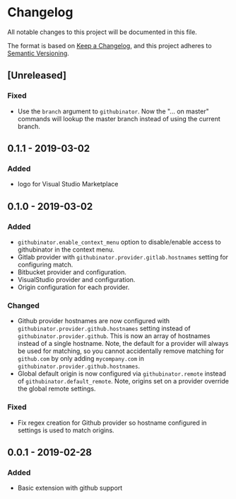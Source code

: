 # Changelog

All notable changes to this project will be documented in this file.

The format is based on [Keep a Changelog](https://keepachangelog.com/en/1.0.0/),
and this project adheres to [Semantic Versioning](https://semver.org/spec/v2.0.0.html).

## [Unreleased]

### Fixed

- Use the `branch` argument to `githubinator`. Now the "... on master" commands
  will lookup the master branch instead of using the current branch.

## 0.1.1 - 2019-03-02

### Added

- logo for Visual Studio Marketplace

## 0.1.0 - 2019-03-02

### Added

- `githubinator.enable_context_menu` option to disable/enable access to githubinator in the context menu.
- Gitlab provider with `githubinator.provider.gitlab.hostnames` setting for configuring match.
- Bitbucket provider and configuration.
- VisualStudio provider and configuration.
- Origin configuration for each provider.

### Changed

- Github provider hostnames are now configured with `githubinator.provider.github.hostnames` setting instead of `githubinator.provider.github`. This is now an array of hostnames instead of a single hostname. Note, the default for a provider will always be used for matching, so you cannot accidentally remove matching for `github.com` by only adding `mycompany.com` in `githubinator.provider.github.hostnames`.
- Global default origin is now configured via `githubinator.remote` instead of `githubinator.default_remote`. Note, origins set on a provider override the global remote settings.

### Fixed

- Fix regex creation for Github provider so hostname configured in settings is used to match origins.

## 0.0.1 - 2019-02-28

### Added

- Basic extension with github support
